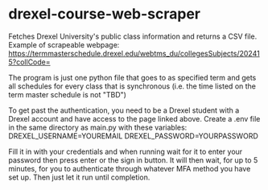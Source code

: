 # drexel-course-web-scraper
Fetches Drexel University's public class information and returns a CSV file.
Example of scrapeable webpage: https://termmasterschedule.drexel.edu/webtms_du/collegesSubjects/202415?collCode=

The program is just one python file that goes to as specified term and gets all schedules for every class that is synchronous (i.e. the time listed on the term master schedule is not "TBD")

To get past the authentication, you need to be a Drexel student with a Drexel account and have access to the page linked above. 
Create a .env file in the same directory as main.py with these variables:
DREXEL_USERNAME=YOUREMAIL
DREXEL_PASSWORD=YOURPASSWORD

Fill it in with your credentials and when running wait for it to enter your password then press enter or the sign in button.
It will then wait, for up to 5 minutes, for you to authenticate through whatever MFA method you have set up.
Then just let it run until completion.

